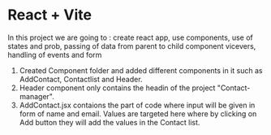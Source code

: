 # React + Vite

In this project we are going to :
    create react app,
    use components,
    use of states and prob,
    passing of data from parent to child component vicevers,
    handling of events and form
1. Created Component  folder and added different components in it such as AddContact, Contactlist and Header.
2. Header component only contains the headin of the project "Contact- manager".
3. AddContact.jsx contaions the part of code where input will be given in form of name and email. Values are targeted here where by clicking on Add button they will add the values in the Contact list. 